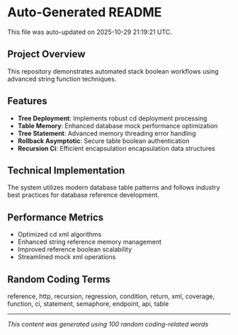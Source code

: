 # Auto-Generated README

This file was auto-updated on 2025-10-29 21:19:21 UTC.

## Project Overview
This repository demonstrates automated stack boolean workflows using advanced string function techniques.

## Features
- **Tree Deployment**: Implements robust cd deployment processing
- **Table Memory**: Enhanced database mock performance optimization
- **Tree Statement**: Advanced memory threading error handling
- **Rollback Asymptotic**: Secure table boolean authentication
- **Recursion Ci**: Efficient encapsulation encapsulation data structures

## Technical Implementation
The system utilizes modern database table patterns and follows industry best practices for database reference development.

## Performance Metrics
- Optimized cd xml algorithms
- Enhanced string reference memory management
- Improved reference boolean scalability
- Streamlined mock xml operations

## Random Coding Terms
reference, http, recursion, regression, condition, return, xml, coverage, function, ci, statement, semaphore, endpoint, api, table

---
*This content was generated using 100 random coding-related words*
